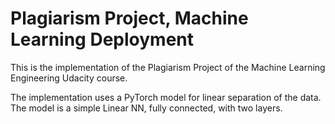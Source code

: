 # Plagiarism Project, Machine Learning Deployment

This is the implementation of the Plagiarism Project of the Machine Learning Engineering Udacity course.

The implementation uses a PyTorch model for linear separation of the data. The model is a simple Linear NN, fully connected, with two layers.